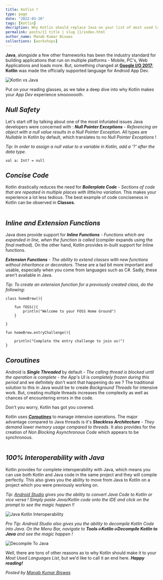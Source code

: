 ```yaml
---
title: Kotlin ?
type: page
date: "2022-03-26"
tags: [Kotlin]
decription: Why Kotlin should replace Java on your list of most used languages.
permalink: posts/{{ title | slug }}/index.html
author_name: Manab Kumar Biswas
collections: [workshops]
---
```


**Java**, alongside a few other frameworks has been the industry standard for building applications that run on multiple platforms - Mobile, PC's, Web Applications and loads more. But, something changed at [**Google I/O 2017**](https://www.google.com/url?sa=t&rct=j&q=&esrc=s&source=web&cd=&cad=rja&uact=8&ved=2ahUKEwjo2abj8eL2AhVPldgFHRJfAmYQwqsBegQIFRAB&url=https%3A%2F%2Fwww.youtube.com%2Fwatch%3Fv%3DCNLVZjBE08g&usg=AOvVaw15-zzYHlOWBwEM2BexVhTH); **Kotlin** was made the officially supported language for Android App Dev.

![Kotlin vs Java](/images/KotlinvsJava.png)

Put on your reading glasses, as we take a deep dive into why Kotlin makes your _App Dev_ experience smooooooth.

## _Null Safety_

Let's start off by talking about one of the most infuriated issues Java developers were concerned with : **_Null Pointer Exceptions_** _- Referencing an object with a null value results in a Null Pointer Exception_. All types are _Nullable_ in Kotlin by default, which translates to no _Null Pointer Exceptions_ !

_Tip: In order to assign a null value to a variable in Kotlin, add a '?' after the data type._

```
val a: Int? = null
```

## _Concise Code_

Kotlin drastically reduces the need for **_Boilerplate Code_** _- Sections of code that are repeated in multiple places with little/no variation._ This makes your experience a lot less tedious. The best example of code conciseness in Kotlin can be observed in **Classes**.
<br/><br/>

## _Inline and Extension Functions_

Java does provide support for **_Inline Functions_** - _Functions which are expanded in line, when the function is called_ (compiler expands using the _final_ method). On the other hand, Kotlin provides in-built support for Inline functions.

**_Extension Functions_** - _The ability to extend classes with new functions without inheritance or decorators_. These are a tad bit more important and usable, especially when you come from languages such as C#. Sadly, these aren't available in Java.

_Tip: To create an extension function for a previously created class, do the following:_

```
class homeBrew(){

	fun fOSS(){
		println("Welcome to your FOSS Home Ground")
	}

}

fun homeBrew.entryChallenge(){

	println("Complete the entry challenge to join us!")
}
```

## _Coroutines_

Android is **_Single Threaded_** by default _- The calling thread is blocked until the operation is complete - the App's UI is completely frozen during this period_ and we definitely don't want that happening do we ?
The traditional solution to this in Java would be to create _Background Threads_ for intensive work. But, creating multiple threads increases the complexity as well as chances of encountering errors in the code.

Don't you worry, Kotlin has got you covered.

Kotlin uses **_[Coroutines](https://developer.android.com/kotlin/coroutines?gclid=EAIaIQobChMIuZamgZPj9gIVz5lmAh19yguWEAAYASAAEgIZA_D_BwE&gclsrc=aw.ds)_** to manage intensive operations. The major advantage compared to Java threads is it's **_Stackless Architecture_** _- They demand lower memory usage compared to threads_. It also provides for the creation of _Non Blocking Asynchronous Code_ which appears to be synchronous.
<br/><br/>

## _100% Interoperability with Java_

Kotlin provides for complete interoperability with Java, which means you can use both Kotlin and Java code in the same project and they will compile perfectly. This also gives you the ability to move from Java to Kotlin on a project which you were previously working on.

_Tip: [Android Studio](https://developer.android.com/studio) gives you the ability to convert Java Code to Kotlin or vice versa ! Simply paste Java/Kotlin code onto the IDE and click on the prompt to see the magic happen !!_

![Java Kotlin Interoperability](/images/JavaKotlinInteroperability.png)

_Pro Tip: Android Studio also gives you the ability to decompile Kotlin Code into Java. On the Menu Bar, navigate to **Tools->Kotlin->Decompile Kotlin to Java** and see the magic happen !_

![Decompile To Java](/images/DecompileToJava.png)

Well, there are tons of other reasons as to why Kotlin should make it to your _Most Used Languages List_, but we'd like to call it an end here. **_Happy reading!_**

_Posted by [Manab Kumar Biswas](https://github.com/Manab784)_
